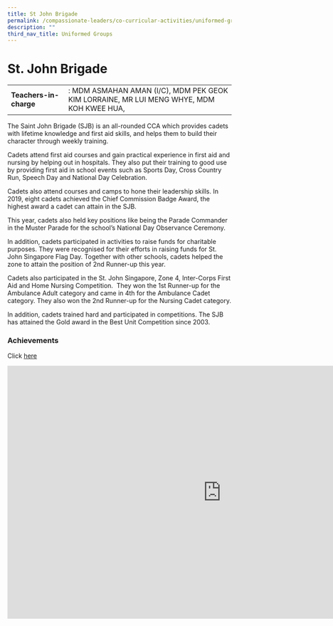 ```yaml
---
title: St John Brigade
permalink: /compassionate-leaders/co-curricular-activities/uniformed-groups/st-john-brigade/
description: ""
third_nav_title: Uniformed Groups
---
```

# **St. John Brigade**

|  	|  	|
|---	|---	|
| **Teachers-in-charge** 	| : MDM ASMAHAN AMAN (I/C), MDM PEK GEOK KIM LORRAINE, MR LUI MENG WHYE, MDM KOH KWEE HUA,  	|

The Saint John Brigade (SJB) is an all-rounded CCA which provides cadets with lifetime knowledge and first aid skills, and helps them to build their character through weekly training.&nbsp;  

Cadets attend first aid courses and gain practical experience in first aid and nursing by helping out in hospitals. They also put their training to good use by providing first aid in school events such as Sports Day, Cross Country Run, Speech Day and National Day Celebration.&nbsp;

Cadets also attend courses and camps to hone their leadership skills. In 2019, eight cadets achieved the Chief Commission Badge Award, the highest award a cadet can attain in the SJB.&nbsp;

This year, cadets also held key positions like being the Parade Commander in the Muster Parade for the school’s National Day Observance Ceremony.&nbsp;

In addition, cadets participated in activities to raise funds for charitable purposes. They were recognised for their efforts in raising funds for St. John Singapore Flag Day. Together with other schools, cadets helped the zone to attain the position of 2nd Runner-up this year.

Cadets also participated in the St. John Singapore, Zone 4, Inter-Corps First Aid and Home Nursing Competition.&nbsp; They won the 1st Runner-up for the Ambulance Adult category and came in 4th for the Ambulance Cadet category. They also won the 2nd Runner-up for the Nursing Cadet category.

In addition, cadets trained hard and participated in competitions. The SJB has attained the Gold award in the Best Unit Competition since 2003.&nbsp;



### Achievements

Click&nbsp;[here](https://staging.du7l9z039t2jh.amplifyapp.com/compassionate-leaders/cca-achievements/)

<iframe allowfullscreen="true" height="569" width="960" frameborder="0" src="https://docs.google.com/presentation/d/e/2PACX-1vQiJcOZZJs9-yYxvs3X3DhTXyZtcirJCSS_oxLTBQ0i3-vFhk_yNcoFObxZoK4zr-lNB6lYy82CX8UL/embed?start=false&amp;loop=false&amp;delayms=3000"></iframe>